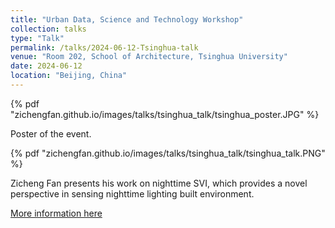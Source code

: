 ```yaml
---
title: "Urban Data, Science and Technology Workshop"
collection: talks
type: "Talk"
permalink: /talks/2024-06-12-Tsinghua-talk
venue: "Room 202, School of Architecture, Tsinghua University"
date: 2024-06-12
location: "Beijing, China"
---
```



<div class="row">
    <div class="col-sm mt-3 mt-md-0">
        {% pdf "zichengfan.github.io/images/talks/tsinghua_talk/tsinghua_poster.JPG" %}
    </div>
</div>

Poster of the event.

<div class="row">
    <div class="col-sm mt-3 mt-md-0">
        {% pdf "zichengfan.github.io/images/talks/tsinghua_talk/tsinghua_talk.PNG" %}
    </div>
</div>

Zicheng Fan presents his work on nighttime SVI, which provides a novel perspective in sensing nighttime lighting built environment.

[More information here](https://ual.sg/post/2024/06/22/guest-lectures-at-peking-university-and-tsinghua-university/)
